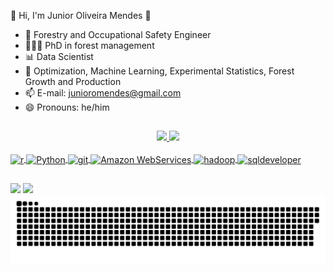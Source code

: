 🚀 Hi, I'm Junior Oliveira Mendes 👋

- 🌲 Forestry and Occupational Safety Engineer
- 👨🏾‍🎓 PhD in forest management
- 📊 Data Scientist
- 💬 Optimization, Machine Learning, Experimental Statistics, Forest Growth and Production
- 📫 E-mail: junioromendes@gmail.com
- 😄 Pronouns: he/him

##

<div align="center">
  <a href="https://github.com/junioromendes">
  <img height="140em" src="https://github-readme-stats.vercel.app/api?username=junioromendes&show_icons=true&theme=merko&include_all_commits=true&count_private=true">
  <img height="140em" src="https://github-readme-stats.vercel.app/api/top-langs/?username=junioromendes&layout=compact&langs_count=7&theme=merko">
</div>

<div style="display: inline_block"><br>
  <img align="center" alt="r" height="30" width="40" src="https://cdn.jsdelivr.net/gh/devicons/devicon@latest/icons/r/r-plain.svg">
  <img align="center" alt="Python" height="30" width="40" src="https://cdn.jsdelivr.net/gh/devicons/devicon@latest/icons/python/python-original.svg">
  <img align="center" alt="git" height="30" width="40" src="https://cdn.jsdelivr.net/gh/devicons/devicon@latest/icons/git/git-plain-wordmark.svg">
  <img align="center" alt="Amazon WebServices" height="30" width="40" src="https://cdn.jsdelivr.net/gh/devicons/devicon@latest/icons/amazonwebservices/amazonwebservices-plain-wordmark.svg">
  <img align="center" alt="hadoop" height="30" width="40" src="https://cdn.jsdelivr.net/gh/devicons/devicon@latest/icons/hadoop/hadoop-original.svg">
  <img align="center" alt="sqldeveloper" height="30" width="40" src="https://cdn.jsdelivr.net/gh/devicons/devicon@latest/icons/sqldeveloper/sqldeveloper-original.svg">
</div>

##
  <div> 
  <a href = "mailto:junioromendes@gmail.com"><img src="https://img.shields.io/badge/-Gmail-%23333?style=for-the-badge&logo=gmail&logoColor=white" target="_blank"></a>
  <a href="https://www.linkedin.com/in/junior-oliveira-mendes-7aaa6136/" target="_blank"><img src="https://img.shields.io/badge/-LinkedIn-%230077B5?style=for-the-badge&logo=linkedin&logoColor=white" target="blank"></a> 

 
<picture>
  <source media="(prefers-color-scheme: dark)" srcset="https://raw.githubusercontent.com/junioromendes/junioromendes/output/github-contribution-grid-snake-dark.svg">
  <source media="(prefers-color-scheme: light)" srcset="https://raw.githubusercontent.com/junioromendes/junioromendes/output/github-contribution-grid-snake.svg">
  <img alt="github contribution grid snake animation" src="https://raw.githubusercontent.com/junioromendes/junioromendes/output/github-contribution-grid-snake.svg">
</picture>

</div>
